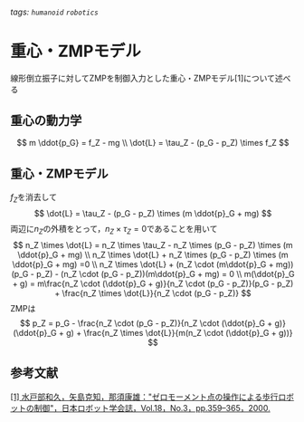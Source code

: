 ###### tags: `humanoid` `robotics` 
# 重心・ZMPモデル
線形倒立振子に対してZMPを制御入力とした重心・ZMPモデル[1]について述べる

## 重心の動力学
$$
    m \ddot{p_G} = f_Z - mg \\
    \dot{L} = \tau_Z - (p_G - p_Z) \times f_Z
$$

## 重心・ZMPモデル
$f_Z$を消去して
$$
    \dot{L} = \tau_Z - (p_G - p_Z) \times (m \ddot{p}_G + mg)
$$
両辺に$n_Z$の外積をとって$，n_Z \times \tau_Z = 0$であることを用いて
$$
    n_Z \times \dot{L} = n_Z \times \tau_Z - n_Z \times (p_G - p_Z) \times (m \ddot{p}_G + mg) \\
    n_Z \times \dot{L} + n_Z \times (p_G - p_Z) \times (m \ddot{p}_G + mg) =0 \\
    n_Z \times \dot{L} + (n_Z \cdot (m\ddot{p}_G + mg))(p_G - p_Z) - (n_Z  \cdot (p_G - p_Z))(m\ddot{p}_G + mg) = 0 \\
    m(\ddot{p}_G + g) = m\frac{n_Z \cdot (\ddot{p}_G + g)}{n_Z  \cdot (p_G - p_Z)}(p_G - p_Z) + \frac{n_Z \times \dot{L}}{n_Z  \cdot (p_G - p_Z)}
$$
ZMPは
$$
    p_Z = p_G - \frac{n_Z  \cdot (p_G - p_Z)}{n_Z \cdot (\ddot{p}_G + g)} (\ddot{p}_G + g) + \frac{n_Z \times \dot{L}}{m(n_Z \cdot (\ddot{p}_G + g))}
$$
## 参考文献
[[1] 水戸部和久，矢島克知，那須康雄："ゼロモーメント点の操作による歩行ロボットの制御"，日本ロボット学会誌，Vol.18，No.3，pp.359–365，2000.](https://www.jstage.jst.go.jp/article/jrsj1983/18/3/18_3_359/_article/-char/ja/)